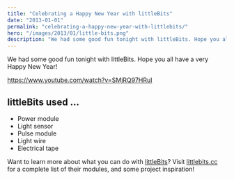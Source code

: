 ```yaml
---
title: "Celebrating a Happy New Year with littleBits"
date: "2013-01-01"
permalink: "celebrating-a-happy-new-year-with-littlebits/"
hero: "/images/2013/01/little-bits.png"
description: "We had some good fun tonight with littleBits. Hope you all have a very Happy New Year!"
---
```


We had some good fun tonight with littleBits. Hope you all have a very Happy New Year!

https://www.youtube.com/watch?v=SMjRQ97HRuI

## littleBits used ...

- Power module
- Light sensor
- Pulse module
- Light wire
- Electrical tape

Want to learn more about what you can do with [littleBits](http://littlebits.cc/)? Visit [littlebits.cc](http://littlebits.cc/) for a complete list of their modules, and some project inspiration!
